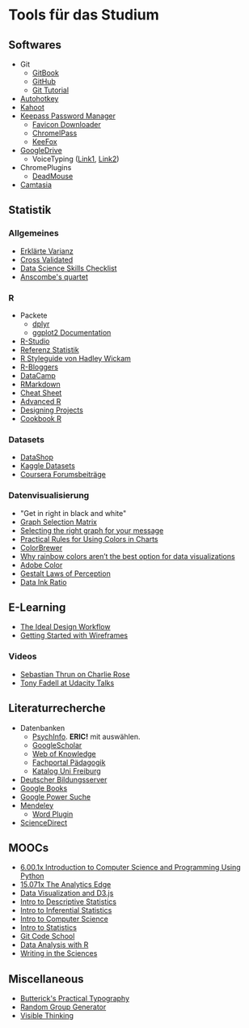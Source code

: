 # Tools für das Studium 

## Softwares

* Git
	* [GitBook](https://www.gitbook.com/)
	* [GitHub](https://github.com/)
	* [Git Tutorial](https://rogerdudler.github.io/git-guide/index.de.html)
* [Autohotkey](https://autohotkey.com/)
* [Kahoot](https://kahoot.it/)
* [Keepass Password Manager](http://keepass.info/)
	* [Favicon Downloader](https://sourceforge.net/projects/keepass-favicon/)
	* [ChromeIPass](http://keepass.info/plugins.html#chromeipass)
	* [KeeFox](http://keefox.org/)
* [GoogleDrive](https://drive.google.com/drive/)
	* VoiceTyping ([Link1](http://www.pcworld.com/article/3038200/data-center-cloud/how-to-use-voice-dictation-in-google-docs.html), [Link2](http://www.makeuseof.com/tag/voice-typing-new-best-feature-google-docs/))
* ChromePlugins
	* [DeadMouse](https://chrome.google.com/webstore/detail/deadmouse/kioijmpindokaaahaeigkkkbogccljhm)
* [Camtasia](https://www.techsmith.de/camtasia.html)


## Statistik

### Allgemeines

* [Erklärte Varianz](https://assessingpsyche.wordpress.com/2014/07/10/two-visualizations-for-explaining-variance-explained/)
* [Cross Validated](http://stats.stackexchange.com/)
* [Data Science Skills Checklist](http://1onjea25cyhx3uvxgs4vu325.wpengine.netdna-cdn.com/wp-content/uploads/2014/12/UdacityUltimateSkillChecklistForYourFirstDataAnalystJob.pdf)
* [Anscombe's quartet](https://en.wikipedia.org/wiki/Anscombe%27s_quartet)

### R

* Packete
	* [dplyr](https://cran.rstudio.com/web/packages/dplyr/vignettes/introduction.html)
	* [ggplot2 Documentation](http://docs.ggplot2.org/current/)
* [R-Studio](https://www.rstudio.com/)
* [Referenz Statistik](http://www.statmethods.net/)
* [R Styleguide von Hadley Wickam](http://adv-r.had.co.nz/Style.html)
* [R-Bloggers](http://www.r-bloggers.com/)
* [DataCamp](https://www.datacamp.com/)
* [RMarkdown](http://rmarkdown.rstudio.com/)
* [Cheat Sheet](https://www.rstudio.com/resources/cheatsheets/)
* [Advanced R](http://adv-r.had.co.nz/)
* [Designing Projects](http://nicercode.github.io/blog/2013-04-05-projects/)
* [Cookbook R](http://www.cookbook-r.com/)


### Datasets

* [DataShop](https://pslcdatashop.web.cmu.edu/index.jsp?datasets=public)
* [Kaggle Datasets](https://www.kaggle.com/datasets)
* [Coursera Forumsbeiträge](https://github.com/elleros/courseraforums)

### Datenvisualisierung

* "Get in right in black and white"
* [Graph Selection Matrix](http://www.perceptualedge.com/articles/misc/Graph_Selection_Matrix.pdf)
* [Selecting the right graph for your message](http://www.perceptualedge.com/articles/ie/the_right_graph.pdf)
* [Practical Rules for Using Colors in Charts](http://www.perceptualedge.com/articles/visual_business_intelligence/rules_for_using_color.pdf)
* [ColorBrewer](http://colorbrewer2.org/)
* [Why rainbow colors aren’t the best option for data visualizations](http://www.poynter.org/2013/why-rainbow-colors-arent-always-the-best-options-for-data-visualizations/224413/)
* [Adobe Color](https://color.adobe.com/create/color-wheel)
* [Gestalt Laws of Perception](http://www.slideshare.net/luisaepv/the-gestalt-laws-of-perception)
* [Data Ink Ratio](http://www.infovis-wiki.net/index.php/Data-Ink_Ratio)

## E-Learning

* [The Ideal Design Workflow](https://blog.prototypr.io/the-ideal-design-workflow-2c200b8e337d#.w7woyayec)
* [Getting Started with Wireframes](https://blog.prototypr.io/getting-started-with-wireframes-8aff9b92a4c0#.ibrx38kfk)

### Videos

* [Sebastian Thrun on Charlie Rose](https://charlierose.com/videos/23355)
* [Tony Fadell at Udacity Talks](https://www.youtube.com/watch?v=6W_Usn7vJdg)

## Literaturrecherche

* Datenbanken
	* [PsychInfo](http://rzblx10.uni-regensburg.de/dbinfo/dbliste.php?bib_id=ubfre&colors=7&ocolors=40&lett=f&gebiete=22). **ERIC!** mit auswählen.
	* [GoogleScholar](https://scholar.google.de/)
	* [Web of Knowledge](https://apps.webofknowledge.com/)
	* [Fachportal Pädagogik](http://www.fachportal-paedagogik.de/)
	* [Katalog Uni Freiburg](https://katalog.ub.uni-freiburg.de/opac/)
* [Deutscher Bildungsserver](http://www.bildungsserver.de/)
* [Google Books](https://books.google.de/)
* [Google Power Suche](https://supple.com.au/tools/google-advanced-search-operators/)
* [Mendeley](https://www.mendeley.com/)
	* [Word Plugin](http://support.mendeley.com/customer/en/portal/articles/168756-installing-and-using-the-word-plugin-in-windows)
* [ScienceDirect](http://www.sciencedirect.com/)

## MOOCs

* [6.00.1x Introduction to Computer Science and Programming Using Python](https://www.edx.org/course/introduction-computer-science-mitx-6-00-1x-7)
* [15.071x The Analytics Edge](https://www.edx.org/course/analytics-edge-mitx-15-071x-2)
* [Data Visualization and D3.js](https://www.udacity.com/course/data-visualization-and-d3js--ud507)
* [Intro to Descriptive Statistics](https://www.udacity.com/course/intro-to-descriptive-statistics--ud827)
* [Intro to Inferential Statistics](https://www.udacity.com/course/intro-to-descriptive-statistics--ud827)
* [Intro to Computer Science](https://www.udacity.com/course/intro-to-computer-science--cs101)
* [Intro to Statistics](https://www.udacity.com/course/intro-to-statistics--st101)
* [Git Code School](https://www.codeschool.com/learn/git)
* [Data Analysis with R](https://www.udacity.com/course/data-analysis-with-r--ud651)
* [Writing in the Sciences](https://lagunita.stanford.edu/courses/Medicine/SciWrite-SP/SelfPaced/about)

## Miscellaneous

* [Butterick's Practical Typography](http://practicaltypography.com/)
* [Random Group Generator](http://www.aschool.us/random/random-pair.php)
* [Visible Thinking](http://www.visiblethinkingpz.org/VisibleThinking_html_files/01_VisibleThinkingInAction/01a_VTInAction.html)
